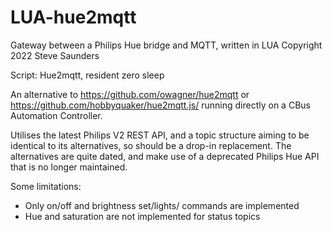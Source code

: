 # LUA-hue2mqtt

Gateway between a Philips Hue bridge and MQTT, written in LUA
Copyright 2022 Steve Saunders

Script: Hue2mqtt, resident zero sleep

An alternative to https://github.com/owagner/hue2mqtt or https://github.com/hobbyquaker/hue2mqtt.js/ running directly on a CBus Automation Controller.

Utilises the latest Philips V2 REST API, and a topic structure aiming to be identical to its alternatives, so should be a drop-in replacement. The alternatives are quite dated, and make use of a deprecated Philips Hue API that is no longer maintained.

Some limitations:
- Only on/off and brightness set/lights/ commands are implemented
- Hue and saturation are not implemented for status topics